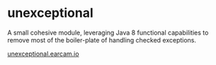 # unexceptional 

A small cohesive module, leveraging Java 8 functional capabilities to remove most of the boiler-plate of handling checked exceptions.

[unexceptional.earcam.io](https://unexceptional.earcam.io)

